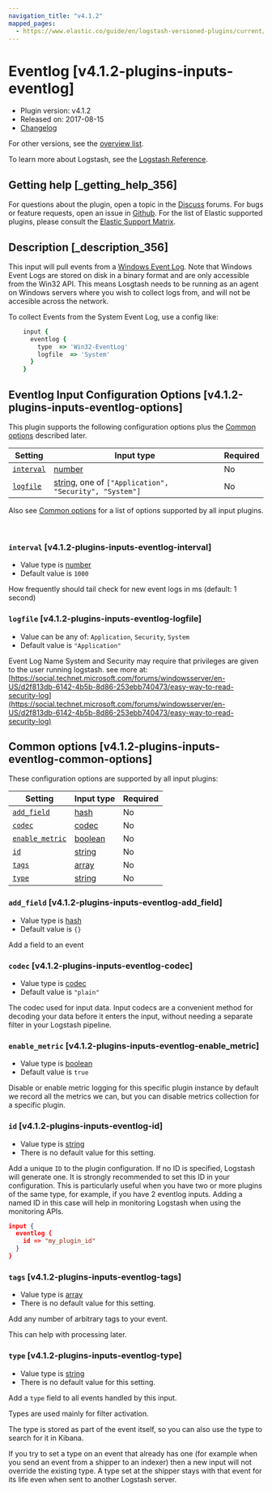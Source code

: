 ```yaml
---
navigation_title: "v4.1.2"
mapped_pages:
  - https://www.elastic.co/guide/en/logstash-versioned-plugins/current/v4.1.2-plugins-inputs-eventlog.html
---
```


# Eventlog [v4.1.2-plugins-inputs-eventlog]


* Plugin version: v4.1.2
* Released on: 2017-08-15
* [Changelog](https://github.com/logstash-plugins/logstash-input-eventlog/blob/v4.1.2/CHANGELOG.md)

For other versions, see the [overview list](input-eventlog-index.md).

To learn more about Logstash, see the [Logstash Reference](logstash://reference/index.md).

## Getting help [_getting_help_356]

For questions about the plugin, open a topic in the [Discuss](http://discuss.elastic.co) forums. For bugs or feature requests, open an issue in [Github](https://github.com/logstash-plugins/logstash-input-eventlog). For the list of Elastic supported plugins, please consult the [Elastic Support Matrix](https://www.elastic.co/support/matrix#matrix_logstash_plugins).


## Description [_description_356]

This input will pull events from a [Windows Event Log](http://msdn.microsoft.com/en-us/library/windows/desktop/bb309026%28v=vs.85%29.aspx). Note that Windows Event Logs are stored on disk in a binary format and are only accessible from the Win32 API. This means Losgtash needs to be running as an agent on Windows servers where you wish to collect logs from, and will not be accesible across the network.

To collect Events from the System Event Log, use a config like:

```ruby
    input {
      eventlog {
        type  => 'Win32-EventLog'
        logfile  => 'System'
      }
    }
```


## Eventlog Input Configuration Options [v4.1.2-plugins-inputs-eventlog-options]

This plugin supports the following configuration options plus the [Common options](v4-1-2-plugins-inputs-eventlog.md#v4.1.2-plugins-inputs-eventlog-common-options) described later.

| Setting | Input type | Required |
| --- | --- | --- |
| [`interval`](v4-1-2-plugins-inputs-eventlog.md#v4.1.2-plugins-inputs-eventlog-interval) | [number](logstash://reference/configuration-file-structure.md#number) | No |
| [`logfile`](v4-1-2-plugins-inputs-eventlog.md#v4.1.2-plugins-inputs-eventlog-logfile) | [string](logstash://reference/configuration-file-structure.md#string), one of `["Application", "Security", "System"]` | No |

Also see [Common options](v4-1-2-plugins-inputs-eventlog.md#v4.1.2-plugins-inputs-eventlog-common-options) for a list of options supported by all input plugins.

 

### `interval` [v4.1.2-plugins-inputs-eventlog-interval]

* Value type is [number](logstash://reference/configuration-file-structure.md#number)
* Default value is `1000`

How frequently should tail check for new event logs in ms (default: 1 second)


### `logfile` [v4.1.2-plugins-inputs-eventlog-logfile]

* Value can be any of: `Application`, `Security`, `System`
* Default value is `"Application"`

Event Log Name System and Security may require that privileges are given to the user running logstash. see more at: [https://social.technet.microsoft.com/forums/windowsserver/en-US/d2f813db-6142-4b5b-8d86-253ebb740473/easy-way-to-read-security-log](https://social.technet.microsoft.com/forums/windowsserver/en-US/d2f813db-6142-4b5b-8d86-253ebb740473/easy-way-to-read-security-log)



## Common options [v4.1.2-plugins-inputs-eventlog-common-options]

These configuration options are supported by all input plugins:

| Setting | Input type | Required |
| --- | --- | --- |
| [`add_field`](v4-1-2-plugins-inputs-eventlog.md#v4.1.2-plugins-inputs-eventlog-add_field) | [hash](logstash://reference/configuration-file-structure.md#hash) | No |
| [`codec`](v4-1-2-plugins-inputs-eventlog.md#v4.1.2-plugins-inputs-eventlog-codec) | [codec](logstash://reference/configuration-file-structure.md#codec) | No |
| [`enable_metric`](v4-1-2-plugins-inputs-eventlog.md#v4.1.2-plugins-inputs-eventlog-enable_metric) | [boolean](logstash://reference/configuration-file-structure.md#boolean) | No |
| [`id`](v4-1-2-plugins-inputs-eventlog.md#v4.1.2-plugins-inputs-eventlog-id) | [string](logstash://reference/configuration-file-structure.md#string) | No |
| [`tags`](v4-1-2-plugins-inputs-eventlog.md#v4.1.2-plugins-inputs-eventlog-tags) | [array](logstash://reference/configuration-file-structure.md#array) | No |
| [`type`](v4-1-2-plugins-inputs-eventlog.md#v4.1.2-plugins-inputs-eventlog-type) | [string](logstash://reference/configuration-file-structure.md#string) | No |

### `add_field` [v4.1.2-plugins-inputs-eventlog-add_field]

* Value type is [hash](logstash://reference/configuration-file-structure.md#hash)
* Default value is `{}`

Add a field to an event


### `codec` [v4.1.2-plugins-inputs-eventlog-codec]

* Value type is [codec](logstash://reference/configuration-file-structure.md#codec)
* Default value is `"plain"`

The codec used for input data. Input codecs are a convenient method for decoding your data before it enters the input, without needing a separate filter in your Logstash pipeline.


### `enable_metric` [v4.1.2-plugins-inputs-eventlog-enable_metric]

* Value type is [boolean](logstash://reference/configuration-file-structure.md#boolean)
* Default value is `true`

Disable or enable metric logging for this specific plugin instance by default we record all the metrics we can, but you can disable metrics collection for a specific plugin.


### `id` [v4.1.2-plugins-inputs-eventlog-id]

* Value type is [string](logstash://reference/configuration-file-structure.md#string)
* There is no default value for this setting.

Add a unique `ID` to the plugin configuration. If no ID is specified, Logstash will generate one. It is strongly recommended to set this ID in your configuration. This is particularly useful when you have two or more plugins of the same type, for example, if you have 2 eventlog inputs. Adding a named ID in this case will help in monitoring Logstash when using the monitoring APIs.

```json
input {
  eventlog {
    id => "my_plugin_id"
  }
}
```


### `tags` [v4.1.2-plugins-inputs-eventlog-tags]

* Value type is [array](logstash://reference/configuration-file-structure.md#array)
* There is no default value for this setting.

Add any number of arbitrary tags to your event.

This can help with processing later.


### `type` [v4.1.2-plugins-inputs-eventlog-type]

* Value type is [string](logstash://reference/configuration-file-structure.md#string)
* There is no default value for this setting.

Add a `type` field to all events handled by this input.

Types are used mainly for filter activation.

The type is stored as part of the event itself, so you can also use the type to search for it in Kibana.

If you try to set a type on an event that already has one (for example when you send an event from a shipper to an indexer) then a new input will not override the existing type. A type set at the shipper stays with that event for its life even when sent to another Logstash server.



